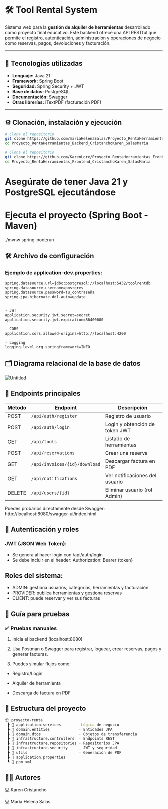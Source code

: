 # 🛠️ Tool Rental System 

Sistema web para la **gestión de alquiler de herramientas** desarrollado como proyecto final educativo. Este backend ofrece una API RESTful que permite el registro, autenticación, administración y operaciones de negocio como reservas, pagos, devoluciones y facturación.

---

## 🚀 Tecnologías utilizadas

- **Lenguaje:** Java 21
- **Framework:** Spring Boot
- **Seguridad:** Spring Security + JWT
- **Base de datos:** PostgreSQL
- **Documentación:** Swagger
- **Otras librerías:** iTextPDF (facturación PDF)

---

## ⚙️ Clonación, instalación y ejecución

```bash
# Clona el repositorio
git clone https://github.com/mariaHelenaSalas/Proyecto_RentaHerramientas_Backend_CristanchoKaren_SalasMaria.git
cd Proyecto_RentaHerramientas_Backend_CristanchoKaren_SalasMaria
```
```bash
# Clona el repositorio
git clone https://github.com/KarenLore/Proyecto_RentaHerramientas_Fronted_CristanchoKaren_SalasMaria.git
cd Proyecto_RentaHerramientas_Frontend_CristanchoKaren_SalasMaria
```

# Asegúrate de tener Java 21 y PostgreSQL ejecutándose
# Ejecuta el proyecto (Spring Boot - Maven)
./mvnw spring-boot:run

## 🛠️ Archivo de configuración
### Ejemplo de application-dev.properties:
```bash
spring.datasource.url=jdbc:postgresql://localhost:5432/toolrentdb
spring.datasource.username=postgres
spring.datasource.password=tu_contraseña
spring.jpa.hibernate.ddl-auto=update


- JWT
application.security.jwt.secret=secret
application.security.jwt.expiration=86400000

- CORS
application.cors.allowed-origins=http://localhost:4200

- Logging
logging.level.org.springframework=INFO
```
## 🗂️ Diagrama relacional de la base de datos
![Untitled](https://github.com/user-attachments/assets/2060bc7b-304c-4e02-bedd-b95fbfa1a0f1)


## 📌 Endpoints principales
| Método | Endpoint                      | Descripción                    |
| ------ | ----------------------------- | ------------------------------ |
| POST   | `/api/auth/register`          | Registro de usuario            |
| POST   | `/api/auth/login`             | Login y obtención de token JWT |
| GET    | `/api/tools`                  | Listado de herramientas        |
| POST   | `/api/reservations`           | Crear una reserva              |
| GET    | `/api/invoices/{id}/download` | Descargar factura en PDF       |
| GET    | `/api/notifications`          | Ver notificaciones del usuario |
| DELETE | `/api/users/{id}`             | Eliminar usuario (rol Admin)   |

Puedes probarlos directamente desde Swagger:
http://localhost:8080/swagger-ui/index.html

## 🔐 Autenticación y roles
### JWT (JSON Web Token):
- Se genera al hacer login con /api/auth/login
- Se debe incluir en el header: Authorization: Bearer {token}
## Roles del sistema:
  - ADMIN: gestiona usuarios, categorías, herramientas y facturación
  - PROVIDER: publica herramientas y gestiona reservas
  - CLIENT: puede reservar y ver sus facturas
## 🧪 Guía para pruebas
### ✅ Pruebas manuales

1. Inicia el backend (localhost:8080)

2. Usa Postman o Swagger para registrar, loguear, crear reservas, pagos y generar facturas.

3. Puedes simular flujos como:

 - Registro/Login

  - Alquiler de herramienta

 - Descarga de factura en PDF
## 📁 Estructura del proyecto
```bash
📦 proyecto-renta
 ┣ 📂 application.services        -Lógica de negocio
 ┣ 📂 domain.entities             - Entidades JPA
 ┣ 📂 domain.dtos                 - Objetos de transferencia
 ┣ 📂 infrastructure.controllers  - Endpoints REST
 ┣ 📂 infrastructure.repositories - Repositorios JPA
 ┣ 📂 infrastructure.security     - JWT y seguridad
 ┣ 📂 utils                       - Generación de PDF
 ┣ 📄 application.properties
 ┗ 📄 pom.xml
```
## 👩‍💻 Autores

 💻 Karen Cristancho

 💻 María Helena Salas



